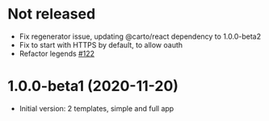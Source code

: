 # Not released
- Fix regenerator issue, updating @carto/react dependency to 1.0.0-beta2
- Fix to start with HTTPS by default, to allow oauth
- Refactor legends [#122](https://github.com/CartoDB/carto-react-template/pull/122)

# 1.0.0-beta1 (2020-11-20)
- Initial version: 2 templates, simple and full app